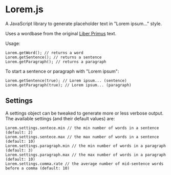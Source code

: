 # Lorem.js #

A JavaScript library to generate placeholder text in "Lorem ipsum..." style.

Uses a wordbase from the original [Liber Primus](https://la.wikisource.org/wiki/De_finibus_bonorum_et_malorum/Liber_Primus) text.

Usage:

    Lorem.getWord(); // returns a word
    Lorem.getSentence(); // returns a sentence
    Lorem.getParagraph(); // returns a paragraph

To start a sentence or paragraph with "Lorem ipsum":

    Lorem.getSentence(true); // Lorem ipsum... (sentence)
    Lorem.getParagraph(true); // Lorem ipsum... (paragraph)

## Settings ##

A settings object can be tweaked to generate more or less verbose output. The available settings (and their default values) are:

    Lorem.settings.sentece.min // the min number of words in a sentence (default: 2)
    Lorem.settings.sentece.max // the max number of words in a sentence (default: 10)
    Lorem.settings.paragraph.min // the min number of words in a paragraph (default: 3)
    Lorem.settings.paragraph.max // the max number of words in a paragraph (default: 10)
    Lorem.settings.comma.rate // the average number of mid-sentence words before a comma (default: 10)
